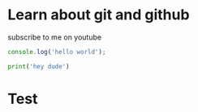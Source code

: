 # Learn about git and github

subscribe to me on youtube

```javascript
console.log('hello world');
```

```python
print('hey dude')
```

# Test